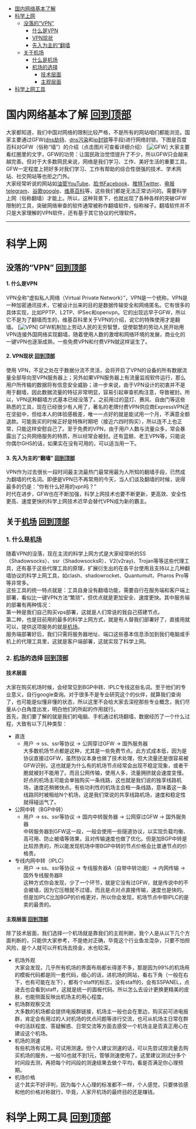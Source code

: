 * [国内网络基本了解](#国内网络基本了解)<br>
* [科学上网](#科学上网)<br>
  * [没落的“VPN”](#没落的VPN)<br>
    * [什么是VPN](#1-什么是VPN )<br>
    * [VPN现状](#2-VPN现状)<br>
    * [先入为主的“翻墙](#3-先入为主的翻墙)<br>
  * [关于机场](#关于机场)<br>
    * [什么是机场](#1-什么是机场)<br>
    * [机场的选择](#2-机场的选择)<br>
      * [技术层面](#技术层面)<br>
      * [主观层面](#主观层面)<br>
* [科学上网工具](#科学上网工具)<br>
# 国内网络基本了解    [回到顶部](#readme)
大家都知道，我们中国对网络的限制比较严格，不是所有的网站咱们都能浏览。国家主要通过GFW([dns劫持](https://baike.baidu.com/item/%E5%9F%9F%E5%90%8D%E5%8A%AB%E6%8C%81/7657893?fromtitle=DNS%E5%8A%AB%E6%8C%81&fromid=6739044&fr=aladdin)、[dns污染](https://baike.baidu.com/item/DNS%E6%B1%A1%E6%9F%93)和[ip封锁](https://baike.baidu.com/item/ip%E5%B0%81%E9%94%81)等手段)进行网络封锁。下图是百度百科对GFW（俗称“墙”）的介绍（点击图片可查看详细介绍）
[![GFW](https://www.louimg.com/u/20200312/11050110.png "点击图片查看GFW的介绍")]
大家主要看红圈里的文字，GFW的功劳：让国民政治觉悟提升了不少，所以GFW只会越来越完善。但对于大多数网民来说，网络是我们学习、工作、美好生活的重要工具，GFW一定程度上把好多对我们学习、工作有帮助的综合性很强的技术、学术网站、社交网站等也拒之门外。
<br>大家经常听说的网站如[油管YouTube](https://www.youtube.com)、[脸书Facebook](https://www.facebook.com/)、[推特Twitter](https://twitter.com)、[电报telegram](https://telegram.org/)、[谷歌google](https://www.google.com.hk/)、[维基百科](https://zh.wikipedia.org/)等，这些我们都是无法正常访问的。需要科学上网（俗称翻墙）才能上。所以，这种背景下，也就出现了各种各样的突破GFW限制的工具，突破网络审查的软件通常被称作翻墙软件，俗称梯子。翻墙软件并不只是大家理解的VPN软件，还有基于其它协议的代理软件。
 ***
# 科学上网    
## 没落的“VPN”    [回到顶部](#readme)
#### 1. 什么是VPN 
VPN全称“虚拟私人网络（Virtual Private Network）”，VPN是一个统称。VPN是一种加密通讯技术，它被设计出来的目的是数据传输安全和网络匿名。它有很多的具体实现，比如PPTP、L2TP、IPSec和openvpn。它的出现远早于GFW，所以它不是为了翻墙而生的，维基百科里关于VPN的介绍，说它的特殊使用才是翻墙。
[![VPN](https://www.louimg.com/u/20200312/15453995.png "点击图片查看VPN的维基介绍")]
GFW机制加上劳动人民的无穷智慧，促使聪慧的劳动人民开始用VPN连接外国网络实现翻墙，随着使用人数的激增和网络环境的发展，商业化的一键VPN也逐渐成熟，一些免费VPN和付费VPN就这样诞生了。
#### 2. VPN现状    [回到顶部](#readme)
使用 VPN，不足之处在于数据分流不灵活，会将开启了VPN的设备的所有数据流量全部导向至VPN服务器上；另外如果VPN服务器上有流量监视软件运行，那么用户所传输的数据将有信息安全威胁；进一步来说，由于VPN设计的初衷并不是用于翻墙，因此数据流量的特征非常明显，容易引起审查机构注意，导致被封。所以，VPN这种翻墙方式基本已经没落了。之前用过的蓝灯、赛风、自由门等这些熟悉的工具，现在已经很少有人用了，著名的老牌付费VPN供应商ExpressVPN还在坚挺中，但给本人的体验感极差，唯一一点好的就是能试用一个月，不满意全额退款。可能我买的时候正好是特殊时期吧（接近六四时购买），所以连不上也正常，只能这样安慰自己了。至于免费的VPN，由于用户人数与流量众多，常会暴露出了公共网络服务的特质，所以经常会被封。还有蓝鲸、老王VPN等，只能说你偶尔GHS的话，如果实在没有可用的，可以适当用一下。
#### 3. 先入为主的“翻墙”    [回到顶部](#readme)
VPN作为过去很长一段时间最主流最热门最常用最为人所知的翻墙手段，已然成为翻墙的代名词。即便是VPN已不再常用的今天，当人们谈及翻墙的时候，说得最多的仍是：“你有什么好用的vpn吗？”<br>
时代在进步，GFW也在不断加强，科学上网技术也要不断更新，更高效、安全性更高、速度更快的科学上网技术迟早会替代VPN成为新的霸主。
## 关于[机场](https://stc-spades-beta1.com/auth/register?code=9JIx)    [回到顶部](#readme)
### 1. 什么是[机场](https://stc-spades-beta1.com/auth/register?code=9JIx)
随着VPN的没落，现在主流的科学上网方式是大家经常听的SS（Shadowsocks）、ssr（ShadowsocksR）、V2(v2ray)、Trojan等等这些代理工具，还有基于这些代理工具的原理，扩展衍生出的在各平台使用且支持以上几种翻墙协议的科学上网工具，如clash、shadowrocket、Quantumult、Pharos Pro等等非常多。<br>
这些工具的统一特点就是：工具自身没有翻墙功能，需要自行在服务端和客户端上部署，看似比一键VPN方法“繁琐”，但优点就是更加安全、速度更快。其中服务端的部署有两种情况：<br>
第一种是我们自己购买vps部署，这就是人们常说的我自己搭建节点。<br>
第二种，也是目前用的最多的科学上网方式，就是有人替我们部署好了，直接用就可以，提供这项服务的就是[机场](https://stc-spades-beta1.com/auth/register?code=9JIx)。<br>
服务端部署好后，我们只需将服务器地址、端口这些基本信息添加到我们电脑或手机上的代理工具里，这就是客户端部署，这就实现了科学上网。
### 2. [机场](https://stc-spades-beta1.com/auth/register?code=9JIx)的选择    [回到顶部](#readme)
#### 技术层面
大家在购买机场时候，会经常见到BGP中转、IPLC专线这些名词。至于他们的专业意义，自行google查询。对于很多不是专业研究这个的伙伴，就算我们查询了，也可能是似懂非懂的状态，所以这里不会给大家去深挖那些专业概念，我们尽量从小白角度出发，明白他们的所起的作用就行。<br>
首先，我们要了解的就是我们的电脑、手机通过机场翻墙，数据经历了一个什么过程，大致有以下几种类型：
* 直连<br>
  * 用户 -> ss、ssr等协议 -> 公网穿过GFW -> 国外服务器<br>
大多数机场节点都是这种，尤其是一些免费节点。此方式成本低，因为是协议直接过GFW，虽然协议本身也做了技术处理，但大流量还是很容易被GFW识别，这也就是为什么有的机场节点经常会出现不稳定现象，或者干脆就被封不能用了。而且公网传输，使用人多，流量拥挤就会速度变慢。<br>
好点的机场主可能会单独购买一条线路，这也就是我们说的独享线路机场，速度还稍微快点。有些功利性的机场主会租一条线路，意味着这一条线路同时被租给N个机场，这是我们常说的共享线路机场，速度和稳定性就得碰运气了。
* 公网中转（BGP中转）<br>
  * 用户 -> ss、ssr等协议 -> 国内中转服务器 -> 公网穿过GFW ->  国外服务器<br>
中转服务器到GFW这一段，一般会使用一些隧道协议，以实现负载均衡、高可用、防止被墙等效果，且对传输速度也做了优化。但是加BGP中转是比较昂贵的，所以能发现机场中带BGP中转的节点价格会比普通节点的价格贵。
* 专线内网中转（IPLC）<br>
  * 用户 -> ss、ssr等协议 -> 专线服务器A（自带中转功能）-> 内网传输 -> 国外专线服务器B<br>
这种方式你会发现，少了一个环节，就是它没有过GFW，就是传说中的不会被墙，因为它压根就不过墙，而且是点对点直接传输，速度也是快的。但是加IPLC比加BGP的价格更对，所以你会发现，机场节点中带IPLC的是卖的最贵的。
#### 主观层面    [回到顶部](#readme)
除了技术层面，我们选择一个机场就是靠我们的主观判断，我个人是从以下几个方面判断的，只能供大家参考，不是绝对正确，毕竟这个行业鱼龙混杂，只要不怕担风险，是个人就可以开机场去捞金，水也较深。<br>
* 机场外观<br>
大家会发现，几乎所有机场的界面布局都长得差不多，那是因为99%的机场用的模板代码都是同一套代码，细心的话，进机场的网站，看右下角（一般在右下，也有可能在左下），都有个staff的标志，没有staff的，会有SSPANEL，点进去也会看到staff，这就是统一的面板代码。所以怎么去设计更换更精美的皮肤，也能侧面反映出机场主的用心程度。
* 机场群观察交流<br>
大多数的机场都会提供电报群链接，机场主一般也会在里边，购买前可进电报群，肯定会有用过的人对机场的优点问题等进行交流，也可从机场主日常在群中的活跃程度、答疑解惑、日常交流等方面去感受一个机场主是否真正用心在建设这个机场。<br>
* 机场的测速<br>
有些机场有试用，可试用测速。但个人建议测速的话，可以先尝试按流量去购买机场的服务，一般1G也就不到1元，管够测速使用了。这里建议测试分多个时间段去测，再把每个时间段的测速结果去做个平均，看是否满足你心理预期。
* 机场价格<br>
这个其实不好评判，因为每个人心理的标准都不一样，个人感觉，只要体验感和他的价格对称就行，毕竟，人家开机场的最终目的还是赚钱。
# 科学上网工具    [回到顶部](#readme)

